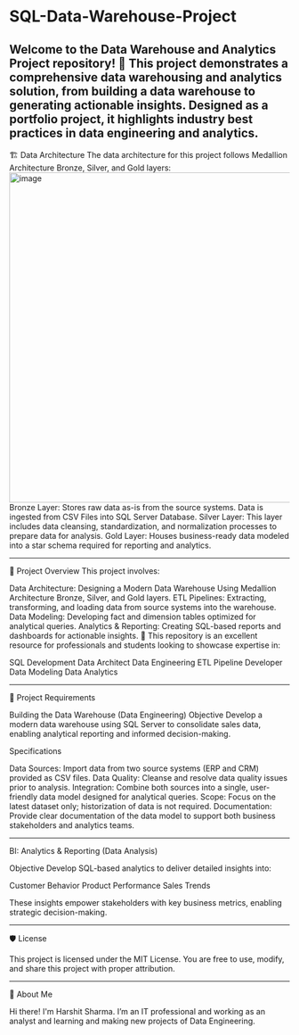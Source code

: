 # SQL-Data-Warehouse-Project
Welcome to the Data Warehouse and Analytics Project repository! 🚀
This project demonstrates a comprehensive data warehousing and analytics solution, from building a data warehouse to generating actionable insights. Designed as a portfolio project, it highlights industry best practices in data engineering and analytics.
-----------------------------------------------------------------------------------------------------------------------------------------------------------------------------
🏗️ Data Architecture
The data architecture for this project follows Medallion Architecture Bronze, Silver, and Gold layers:
<img width="1156" height="592" alt="image" src="https://github.com/user-attachments/assets/fe28c730-8b0d-4d2d-a460-223f09cda87c" />
Bronze Layer: Stores raw data as-is from the source systems. Data is ingested from CSV Files into SQL Server Database.
Silver Layer: This layer includes data cleansing, standardization, and normalization processes to prepare data for analysis.
Gold Layer: Houses business-ready data modeled into a star schema required for reporting and analytics.

-----------------------------------------------------------------------------------------------------------------------------------------------------------------------------

📖 Project Overview
This project involves:

Data Architecture: Designing a Modern Data Warehouse Using Medallion Architecture Bronze, Silver, and Gold layers.
ETL Pipelines: Extracting, transforming, and loading data from source systems into the warehouse.
Data Modeling: Developing fact and dimension tables optimized for analytical queries.
Analytics & Reporting: Creating SQL-based reports and dashboards for actionable insights.
🎯 This repository is an excellent resource for professionals and students looking to showcase expertise in:

SQL Development
Data Architect
Data Engineering
ETL Pipeline Developer
Data Modeling
Data Analytics

-----------------------------------------------------------------------------------------------------------------------------------------------------------------------------

🚀 Project Requirements

Building the Data Warehouse (Data Engineering)
Objective
Develop a modern data warehouse using SQL Server to consolidate sales data, enabling analytical reporting and informed decision-making.

Specifications

Data Sources: Import data from two source systems (ERP and CRM) provided as CSV files.
Data Quality: Cleanse and resolve data quality issues prior to analysis.
Integration: Combine both sources into a single, user-friendly data model designed for analytical queries.
Scope: Focus on the latest dataset only; historization of data is not required.
Documentation: Provide clear documentation of the data model to support both business stakeholders and analytics teams.

------------------------------------------------------------------------------------------------------------------------------------------------------------------------------

BI: Analytics & Reporting (Data Analysis)

Objective
Develop SQL-based analytics to deliver detailed insights into:

Customer Behavior
Product Performance
Sales Trends

These insights empower stakeholders with key business metrics, enabling strategic decision-making.

-----------------------------------------------------------------------------------------------------------------------------------------------------------------------------

🛡️ License

This project is licensed under the MIT License. You are free to use, modify, and share this project with proper attribution.

-----------------------------------------------------------------------------------------------------------------------------------------------------------------------------

🌟 About Me

Hi there! I'm Harshit Sharma. I’m an IT professional and working as an analyst and learning and making new projects of Data Engineering.



